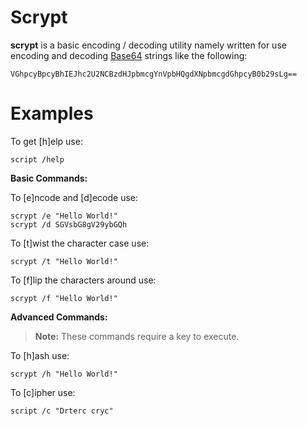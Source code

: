 # Scrypt
**scrypt** is a basic encoding / decoding utility namely written for use encoding
and decoding [Base64](https://en.wikipedia.org/wiki/Base64) strings like the following:

```
VGhpcyBpcyBhIEJhc2U2NCBzdHJpbmcgYnVpbHQgdXNpbmcgdGhpcyB0b29sLg==
```

# Examples

To get [h]elp use:
```
script /help
```

**Basic Commands:**

To [e]ncode and [d]ecode use:
```
scrypt /e "Hello World!"
scrypt /d SGVsbG8gV29ybGQh
```

To [t]wist the character case use:
```
scrypt /t "Hello World!"
```
To [f]lip the characters around use:
```
scrypt /f "Hello World!"
```

**Advanced Commands:**

> **Note:** These commands require a key to execute.

To [h]ash use:
```
scrypt /h "Hello World!"
```

To [c]ipher use:
```
script /c "Drterc cryc"
```
